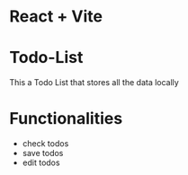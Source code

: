 # React + Vite
# Todo-List

This a Todo List that stores all the data locally 

# Functionalities

- check todos
- save todos
- edit todos
